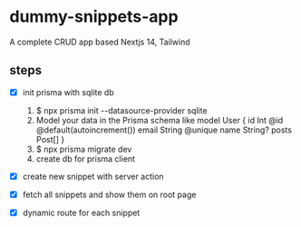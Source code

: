 # dummy-snippets-app
A complete CRUD app based Nextjs 14, Tailwind

## steps
- [x] init prisma with sqlite db
    1. $ npx prisma init --datasource-provider sqlite
    2. Model your data in the Prisma schema like
        model User {
            id    Int     @id @default(autoincrement())
            email String  @unique
            name  String?
            posts Post[]
        }
    3. $ npx prisma migrate dev
    4. create db for prisma client

- [x] create new snippet with server action
- [x] fetch all snippets and show them on root page
- [x] dynamic route for each snippet
 